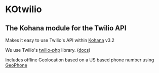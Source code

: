 KOtwilio
========

The Kohana module for the Twilio API
------------------------------------

Makes it easy to use Twilio's API within [Kohana](https://github.com/kohana/kohana) v3.2

We use Twilio's [twilio-php](https://github.com/twilio/twilio-php) library. ([docs](http://readthedocs.org/docs/twilio-php/en/latest/))

Includes offline Geolocation based on a US based phone number using [GeoPhone](https://github.com/victorbutler/GeoPhone)